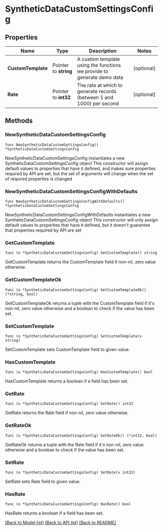 # SyntheticDataCustomSettingsConfig

## Properties

Name | Type | Description | Notes
------------ | ------------- | ------------- | -------------
**CustomTemplate** | Pointer to **string** | A custom template using the functions we provide to generate demo data | [optional] 
**Rate** | Pointer to **int32** | The rate at which to generate records (between 1 and 1000) per second | [optional] 

## Methods

### NewSyntheticDataCustomSettingsConfig

`func NewSyntheticDataCustomSettingsConfig() *SyntheticDataCustomSettingsConfig`

NewSyntheticDataCustomSettingsConfig instantiates a new SyntheticDataCustomSettingsConfig object
This constructor will assign default values to properties that have it defined,
and makes sure properties required by API are set, but the set of arguments
will change when the set of required properties is changed

### NewSyntheticDataCustomSettingsConfigWithDefaults

`func NewSyntheticDataCustomSettingsConfigWithDefaults() *SyntheticDataCustomSettingsConfig`

NewSyntheticDataCustomSettingsConfigWithDefaults instantiates a new SyntheticDataCustomSettingsConfig object
This constructor will only assign default values to properties that have it defined,
but it doesn't guarantee that properties required by API are set

### GetCustomTemplate

`func (o *SyntheticDataCustomSettingsConfig) GetCustomTemplate() string`

GetCustomTemplate returns the CustomTemplate field if non-nil, zero value otherwise.

### GetCustomTemplateOk

`func (o *SyntheticDataCustomSettingsConfig) GetCustomTemplateOk() (*string, bool)`

GetCustomTemplateOk returns a tuple with the CustomTemplate field if it's non-nil, zero value otherwise
and a boolean to check if the value has been set.

### SetCustomTemplate

`func (o *SyntheticDataCustomSettingsConfig) SetCustomTemplate(v string)`

SetCustomTemplate sets CustomTemplate field to given value.

### HasCustomTemplate

`func (o *SyntheticDataCustomSettingsConfig) HasCustomTemplate() bool`

HasCustomTemplate returns a boolean if a field has been set.

### GetRate

`func (o *SyntheticDataCustomSettingsConfig) GetRate() int32`

GetRate returns the Rate field if non-nil, zero value otherwise.

### GetRateOk

`func (o *SyntheticDataCustomSettingsConfig) GetRateOk() (*int32, bool)`

GetRateOk returns a tuple with the Rate field if it's non-nil, zero value otherwise
and a boolean to check if the value has been set.

### SetRate

`func (o *SyntheticDataCustomSettingsConfig) SetRate(v int32)`

SetRate sets Rate field to given value.

### HasRate

`func (o *SyntheticDataCustomSettingsConfig) HasRate() bool`

HasRate returns a boolean if a field has been set.


[[Back to Model list]](../README.md#documentation-for-models) [[Back to API list]](../README.md#documentation-for-api-endpoints) [[Back to README]](../README.md)


